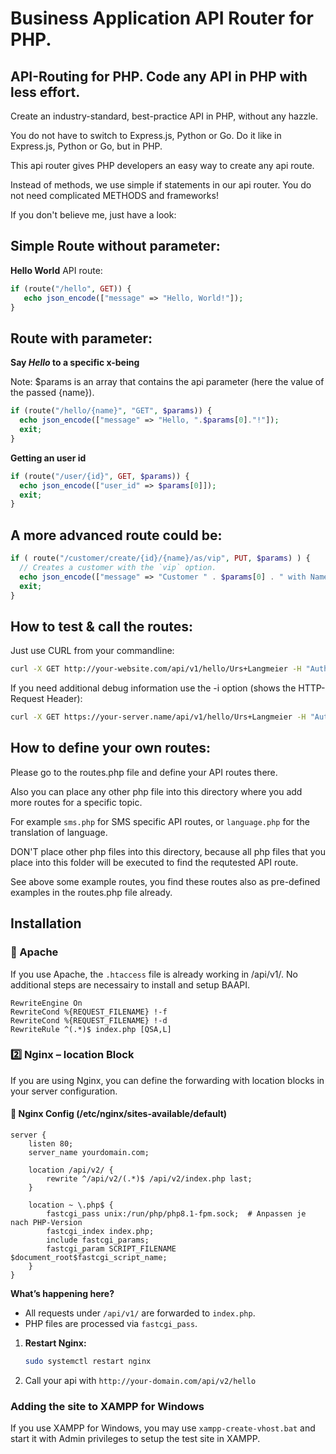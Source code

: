 # Business Application API Router for PHP.
## API-Routing for PHP. Code any API in PHP with less effort.

Create an industry-standard, best-practice API in PHP, without any hazzle.

You do not have to switch to Express.js, Python or Go.
Do it like in Express.js, Python or Go, but in PHP.

This api router gives PHP developers an easy way to create any api route.

Instead of methods, we use simple if statements in our api router. You do not need complicated METHODS and frameworks!

If you don't believe me, just have a look:

Simple Route without parameter:
-------------------------------

**Hello World** API route:

```php
if (route("/hello", GET)) {
   echo json_encode(["message" => "Hello, World!"]);
}
```

Route with parameter:
---------------------

**Say *Hello* to a specific x-being**

Note: $params is an array that contains the api parameter (here the value of the passed {name}).

```php
if (route("/hello/{name}", "GET", $params)) {
  echo json_encode(["message" => "Hello, ".$params[0]."!"]);
  exit;
}
```

**Getting an user id**
```php
if (route("/user/{id}", GET, $params)) {
  echo json_encode(["user_id" => $params[0]]);
  exit;
}
```

A more advanced route could be:
-------------------------------

```php
if ( route("/customer/create/{id}/{name}/as/vip", PUT, $params) ) {
  // Creates a customer with the `vip` option.
  echo json_encode(["message" => "Customer " . $params[0] . " with Name ". $params[1]." was created as VIP."]);
  exit;
}
```


## How to test & call the routes:

Just use CURL from your commandline:
```bash
curl -X GET http://your-website.com/api/v1/hello/Urs+Langmeier -H "Authorization: Bearer your-secret-token"
```

If you need additional debug information use the -i option (shows the HTTP-Request Header):
```bash
curl -X GET https://your-server.name/api/v1/hello/Urs+Langmeier -H "Authorization: Bearer your-secret-token" -i
```


## How to define your own routes:
  
Please go to the routes.php file and define your API routes there.

Also you can place any other php file into this directory where you add
more routes for a specific topic.

For example `sms.php` for SMS specific API routes, or `language.php` for
the translation of language.

DON'T place other php files into this directory, because all php files that
you place into this folder will be executed to find the requtested API route.

See above some example routes, you find these routes also as pre-defined examples
in the routes.php file already.



## Installation

### 📌 Apache

If you use Apache, the `.htaccess` file is already working in /api/v1/. No additional steps are necessairy to install and setup BAAPI.

```
RewriteEngine On
RewriteCond %{REQUEST_FILENAME} !-f
RewriteCond %{REQUEST_FILENAME} !-d
RewriteRule ^(.*)$ index.php [QSA,L]
```

### 2️⃣ Nginx – location Block

If you are using Nginx, you can define the forwarding with location blocks in your server configuration.

#### 📌 Nginx Config (/etc/nginx/sites-available/default)

```
server {
    listen 80;
    server_name yourdomain.com;

    location /api/v2/ {
        rewrite ^/api/v2/(.*)$ /api/v2/index.php last;
    }

    location ~ \.php$ {
        fastcgi_pass unix:/run/php/php8.1-fpm.sock;  # Anpassen je nach PHP-Version
        fastcgi_index index.php;
        include fastcgi_params;
        fastcgi_param SCRIPT_FILENAME $document_root$fastcgi_script_name;
    }
}
```

**What’s happening here?**

- All requests under `/api/v1/` are forwarded to `index.php`.  
- PHP files are processed via `fastcgi_pass`.

1. **Restart Nginx:**

   ```bash
   sudo systemctl restart nginx
   ```

2. Call your api with `http://your-domain.com/api/v2/hello`

### Adding the site to XAMPP for Windows

If you use XAMPP for Windows, you may use `xampp-create-vhost.bat` and start it with Admin privileges
to setup the test site in XAMPP.
